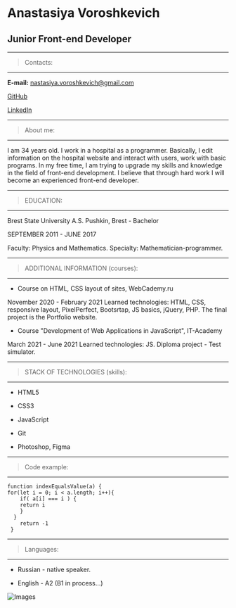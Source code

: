 Anastasiya Voroshkevich
=======
Junior Front-end Developer
---

-----
> Contacts:
-----

**E-mail:** nastasiya.voroshkevich@gmail.com

[GitHub](https://github.com/nastasiya-voroshkevich)

[LinkedIn](https://www.linkedin.com/in/anastasiya-voroshkevich-944390216/)


-----
> About me:
-----

 I am 34 years old. I work in a hospital as a programmer. Basically, I edit information on the hospital website and interact with users, work with basic programs. In my free time, I am trying to upgrade my skills and knowledge in the field of front-end development. I believe that through hard work I will become an experienced front-end developer.


-----
> EDUCATION:
-----

Brest State University  A.S. Pushkin, Brest - Bachelor

SEPTEMBER 2011 - JUNE 2017

Faculty: Physics and Mathematics. Specialty: Mathematician-programmer.

-----
> ADDITIONAL INFORMATION (courses):
-----

* Course on HTML, CSS layout of sites, WebCademy.ru

November 2020 - February 2021
Learned technologies:
HTML, CSS, responsive layout, PixelPerfect, Bootsrtap, JS basics, jQuery, PHP.
The final project is the Portfolio website.

* Course "Development of Web Applications in JavaScript", IT-Academy

March 2021 - June 2021
Learned technologies: JS.
Diploma project - Test simulator.

-----
> STACK OF TECHNOLOGIES (skills):
-----

* HTML5

* CSS3

* JavaScript

* Git

* Photoshop, Figma

-----
> Code example:
-----
```
function indexEqualsValue(a) {
for(let i = 0; i < a.length; i++){
    if( a[i] === i ) { 
    return i
    }
  }
    return -1 
 }

```

-----
> Languages:
-----

* Russian - native speaker.

* English - A2 (B1 in process…)

![Images](https://upload.wikimedia.org/wikipedia/commons/thumb/4/48/Markdown-mark.svg/195px-Markdown-mark.svg.png)
